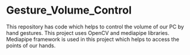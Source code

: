 # Gesture_Volume_Control
This repository has code which helps to control the volume of our PC by hand gestures. 
This project uses OpenCV and mediapipe libraries. 
Mediapipe framework is used in this project which helps to access the points of our hands.
